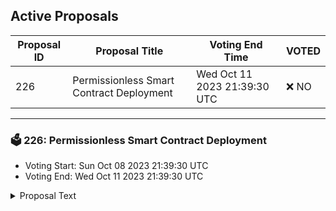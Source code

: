 ## Active Proposals

| Proposal ID | Proposal Title | Voting End Time | VOTED |
|-------------|----------------|-----------------|-------|
| 226 | Permissionless Smart Contract Deployment | Wed Oct 11 2023 21:39:30 UTC | ❌ NO |

---

### 🗳 226: Permissionless Smart Contract Deployment
- Voting Start: Sun Oct 08 2023 21:39:30 UTC
- Voting End: Wed Oct 11 2023 21:39:30 UTC

<details>
<summary>Proposal Text</summary>
 
This proposal aims to make the Stargaze network permissionless for smart contract deployment, removing the need for a passing governance proposal for each contract deployment. More details can be found on the forum discussion: https://gov.stargaze.zone/discussion/13347-enabling-permissionless-smart-contract-deployment. Please vote NO on proposal 225 as it was made by accident; this is the correct proposal for enabling permissionless Smart Contract Deployment.
</details>
